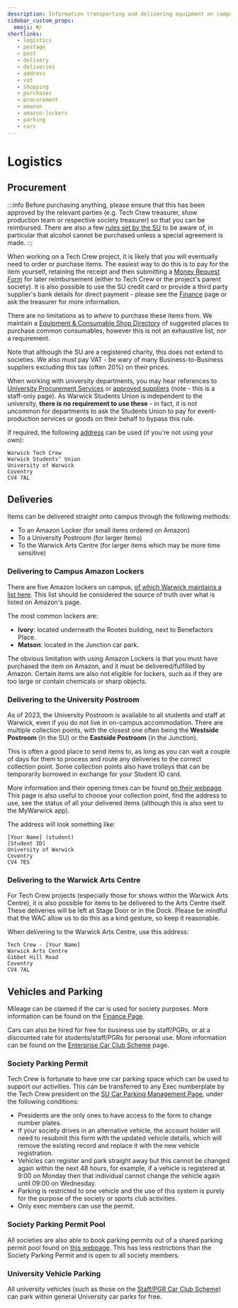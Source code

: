 ```yaml
---
description: Information transporting and delivering equipment on campus
sidebar_custom_props:
  emoji: 📭
shortlinks:
   - logistics
   - postage
   - post
   - delivery
   - deliveries
   - address
   - vat
   - shopping
   - purchases
   - procurement
   - amazon
   - amazon-lockers
   - parking
   - cars
---
```

# Logistics

## Procurement

:::info
Before purchasing anything, please ensure that this has been approved by the relevant parties (e.g. Tech Crew treasurer,
show production team or respective society treasurer) so that you can be reimbursed. There are also a few
[rules set by the SU](https://www.warwicksu.com/societies-sports/exec-resources/finance/guidelines/) to be aware of,
in particular that alcohol cannot be purchased unless a special agreement is made.
:::

When working on a Tech Crew project, it is likely that you will eventually need to order or purchase items. The easiest
way to do this is to pay for the item yourself, retaining the receipt and then submitting a
[Money Request Form](../06-finance/index.md) for later reimbursement (either to Tech Crew or the project's parent
society). It is also possible to use the SU credit card or provide a third party supplier's bank details for direct
payment - please see the [Finance](../06-finance/index.md) page or ask the treasurer for more information.

There are no limitations as to *where* to purchase these items from. We maintain a
[Equipment & Consumable Shop Directory](../../06-directories/03-shops/index.md) of suggested places to purchase common
consumables, however this is not an exhaustive list, nor a requirement.

Note that although the SU are a registered charity, this does not extend to societies. We also must pay VAT - be wary
of many Business-to-Business suppliers excluding this tax (often 20%) on their prices.

When working with university departments, you may hear references to
[University Procurement Services](https://warwick.ac.uk/services/finance/procurement_and_insurance/) or
[approved suppliers](https://warwick.ac.uk/services/finance/procurement_and_insurance/whatisapprovedsupplier/) (note -
this is a staff-only page). As Warwick Students Union is independent to the university, **there is no requirement to
use these** - in fact, it is not uncommon for departments to ask the Students Union to pay for event-production
services or goods on their behalf to bypass this rule.

If required, the following [address](https://www.warwicksu.com/your-union/contact/) can be used (if you're not using
your own):
```
Warwick Tech Crew
Warwick Students’ Union
University of Warwick
Coventry
CV4 7AL
```

## Deliveries

Items can be delivered straight onto campus through the following methods:

* To an Amazon Locker (for small items ordered on Amazon)
* To a University Postroom (for larger items)
* To the Warwick Arts Centre (for larger items which may be more time sensitive)

### Delivering to Campus Amazon Lockers

There are five Amazon lockers on campus, 
[of which Warwick maintains a list here](https://warwick.ac.uk/services/foodgroup/shops/amazon/). This list should be
considered the source of truth over what is listed on Amazon's page.

The most common lockers are:
* **Ivory**: located underneath the Rootes building, next to Benefactors Place.
* **Matson**: located in the Junction car park.

The obvious limitation with using Amazon Lockers is that you must have purchased the item on Amazon, and it must be
delivered/fulfilled by Amazon. Certain items are also not eligible for lockers, such as if they are too large or
contain chemicals or sharp objects.

### Delivering to the University Postroom

As of 2023, the University Postroom is available to all students and staff at Warwick, even if you do not live in
on-campus accommodation. There are multiple collection points, with the closest one often being the
**Westside Postroom** (in the SU) or the **Eastside Postroom** (in the Junction).

This is often a good place to send items to, as long as you can wait a couple of days for them to process and route any
deliveries to the correct collection point. Some collection points also have trolleys that can be temporarily borrowed
in exchange for your Student ID card.

More information and their opening times can be found [on their webpage](https://postroom.warwick.ac.uk/). This page is
also useful to choose your collection point, find the address to use, see the status of all your delivered items
(although this is also sent to the MyWarwick app).

The address will look something like:
```
[Your Name] (student)
[Student ID]
University of Warwick
Coventry
CV4 7ES
```

### Delivering to the Warwick Arts Centre

For Tech Crew projects (especially those for shows within the Warwick Arts Centre), it is also possible for items to be
delivered to the Arts Centre itself. These deliveries will be left at Stage Door or in the Dock. Please be mindful that
the WAC allow us to do this as a kind gesture, so keep it reasonable.

When delivering to the Warwick Arts Centre, use this address:
```
Tech Crew - [Your Name]
Warwick Arts Centre
Gibbet Hill Road
Coventry
CV4 7AL
```

## Vehicles and Parking

Mileage can be claimed if the car is used for society purposes. More information can be found on the
[Finance Page](../06-finance/index.md).

Cars can also be hired for free for business use by staff/PGRs, or at a discounted rate for students/staff/PGRs for
personal use. More information can be found on the [Enterprise Car Club Scheme](./car-scheme.md) page.

### Society Parking Permit
Tech Crew is fortunate to have one car parking space which can be used to support our activities. This can be
transferred to any Exec numberplate by the Tech Crew president on the
[SU Car Parking Management Page](https://warwick.ac.uk/about/campus-journey/car-parking/su/societiesandsports/), under
the following conditions:

* Presidents are the only ones to have access to the form to change number plates.
* If your society drives in an alternative vehicle, the account holder will need to resubmit this form with the updated
  vehicle details, which will remove the existing record and replace it with the new vehicle registration.
* Vehicles can register and park straight away but this cannot be changed again within the next 48 hours, for example,
  if a vehicle is registered at 9:00 on Monday then that individual cannot change the vehicle again until 09:00 on
  Wednesday.
* Parking is restricted to one vehicle and the use of this system is purely for the purpose of the society or sports
  club activities.
* Only exec members can use the permit.


### Society Parking Permit Pool
All societies are also able to book parking permits out of a shared parking permit pool found on
[this webpage](https://warwick.ac.uk/about/campus-journey/car-parking/pool_permits/). This has less restrictions
than the Society Parking Permit and is open to all society members.

### University Vehicle Parking
All university vehicles (such as those on the [Staff/PGR Car Club Scheme](./car-scheme.md)) can park within general
University car parks for free.

